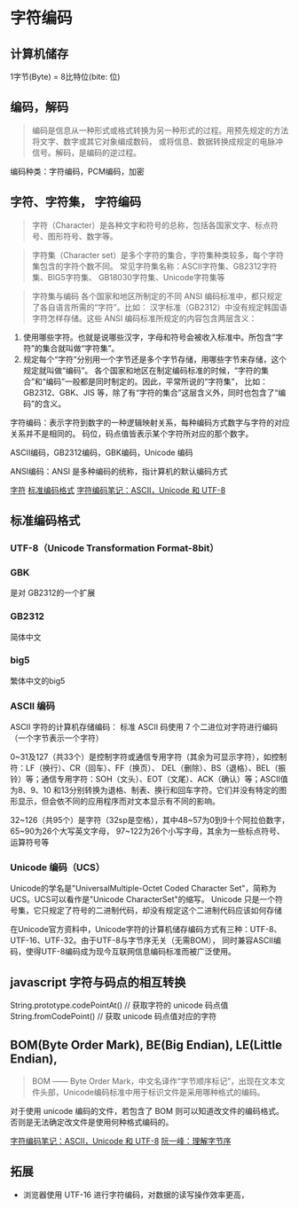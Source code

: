 # 字符编码

## 计算机储存
1字节(Byte) = 8比特位(bite: 位)


## 编码，解码
> 编码是信息从一种形式或格式转换为另一种形式的过程。用预先规定的方法将文字、数字或其它对象编成数码，
或将信息、数据转换成规定的电脉冲信号。解码，是编码的逆过程。

编码种类：字符编码，PCM编码，加密


## 字符、字符集， 字符编码
> 字符（Character）是各种文字和符号的总称，包括各国家文字、标点符号、图形符号、数字等。   

> 字符集（Character set）是多个字符的集合，字符集种类较多，每个字符集包含的字符个数不同。
常见字符集名称：ASCII字符集、GB2312字符集、BIG5字符集、 GB18030字符集、Unicode字符集等

> 字符集与编码
各个国家和地区所制定的不同 ANSI 编码标准中，都只规定了各自语言所需的“字符”。比如：
汉字标准（GB2312）中没有规定韩国语字符怎样存储。这些 ANSI 编码标准所规定的内容包含两层含义：
1. 使用哪些字符。也就是说哪些汉字，字母和符号会被收入标准中。所包含“字符”的集合就叫做“字符集”。
2. 规定每个“字符”分别用一个字节还是多个字节存储，用哪些字节来存储，这个规定就叫做“编码”。
各个国家和地区在制定编码标准的时候，“字符的集合”和“编码”一般都是同时制定的。因此，平常所说的“字符集”，
比如：GB2312、GBK、JIS 等，除了有“字符的集合”这层含义外，同时也包含了“编码”的含义。


字符编码：表示字符到数字的一种逻辑映射关系，每种编码方式数字与字符的对应关系并不是相同的。
码位，码点值皆表示某个字符所对应的那个数字。

ASCII编码，GB2312编码，GBK编码，Unicode 编码

ANSI编码：ANSI 是多种编码的统称，指计算机的默认编码方式 


[字符](https://baike.baidu.com/item/%E5%AD%97%E7%AC%A6%E9%9B%86?fromModule=lemma_inlink)
[标准编码格式](https://baike.baidu.com/item/%E6%A0%87%E5%87%86%E7%BC%96%E7%A0%81%E6%A0%BC%E5%BC%8F/20868617?fromModule=search-result_lemma-recommend)
[字符编码笔记：ASCII，Unicode 和 UTF-8](https://www.ruanyifeng.com/blog/2007/10/ascii_unicode_and_utf-8.html)

## 标准编码格式

### UTF-8（Unicode Transformation Format-8bit）


### GBK
是对 GB2312的一个扩展

### GB2312
简体中文

### big5
繁体中文的big5

### ASCII 编码
ASCII 字符的计算机存储编码： 标准 ASCII 码使用 7 个二进位对字符进行编码（一个字节表示一个字符）

0~31及127（共33个）是控制字符或通信专用字符（其余为可显示字符），如控制符：LF（换行）、CR（回车）、FF（换页）、
DEL（删除）、BS（退格）、BEL（振铃）等；通信专用字符：SOH（文头）、EOT（文尾）、ACK（确认）等；ASCII值为8、9、10
和13分别转换为退格、制表、换行和回车字符。它们并没有特定的图形显示，但会依不同的应用程序而对文本显示有不同的影响。

32~126（共95个）是字符（32sp是空格），其中48~57为0到9十个阿拉伯数字，65~90为26个大写英文字母，
97~122为26个小写字母，其余为一些标点符号、运算符号等

### Unicode 编码（UCS）
Unicode的学名是"UniversalMultiple-Octet Coded Character Set"，简称为UCS。UCS可以看作是"Unicode CharacterSet"的缩写。
Unicode 只是一个符号集，它只规定了符号的二进制代码，却没有规定这个二进制代码应该如何存储

在Unicode官方资料中，Unicode字符的计算机储存编码方式有三种：UTF-8、UTF-16、UTF-32。由于UTF-8与字节序无关（无需BOM），
同时兼容ASCII编码，使得UTF-8编码成为现今互联网信息编码标准而被广泛使用。



## javascript 字符与码点的相互转换
String.prototype.codePointAt() // 获取字符的 unicode 码点值
String.fromCodePoint() // 获取 unicode 码点值对应的字符


## BOM(Byte Order Mark), BE(Big Endian), LE(Little Endian),
> BOM —— Byte Order Mark，中文名译作“字节顺序标记”，出现在文本文件头部，Unicode编码标准中用于标识文件是采用哪种格式的编码。

对于使用 unicode 编码的文件，若包含了 BOM 则可以知道改文件的编码格式。否则是无法确定改文件是使用何种格式编码的。

[字符编码笔记：ASCII，Unicode 和 UTF-8](https://www.ruanyifeng.com/blog/2007/10/ascii_unicode_and_utf-8.html)
[阮一峰：理解字节序](http://www.ruanyifeng.com/blog/2016/11/byte-order.html)


## 拓展
- 浏览器使用 UTF-16 进行字符编码，对数据的读写操作效率更高，